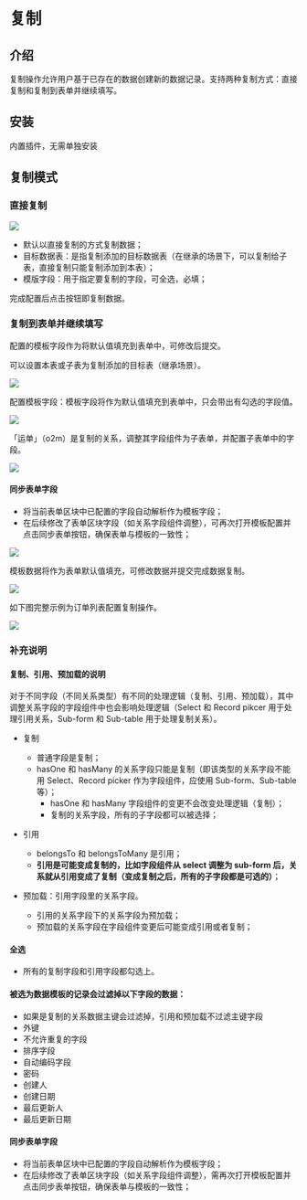 # 复制

<PluginInfo name="action-duplicate"></PluginInfo>

## 介绍

复制操作允许用户基于已存在的数据创建新的数据记录。支持两种复制方式：直接复制和复制到表单并继续填写。

## 安装

内置插件，无需单独安装

## 复制模式

### 直接复制

![](https://static-docs.nocobase.com/2c0ac5d1a539de4b72b49b7d966d8c09.png)

- 默认以直接复制的方式复制数据；
- 目标数据表：是指复制添加的目标数据表（在继承的场景下，可以复制给子表，直接复制只能复制添加到本表）；
- 模版字段：用于指定要复制的字段，可全选，必填；

完成配置后点击按钮即复制数据。

### 复制到表单并继续填写

配置的模板字段作为将默认值填充到表单中，可修改后提交。

可以设置本表或子表为复制添加的目标表（继承场景）。

![](https://static-docs.nocobase.com/a072aa572fd0a0fe643eadf95471da2a.png)

配置模板字段：模板字段将作为默认值填充到表单中，只会带出有勾选的字段值。

![](https://static-docs.nocobase.com/8032fa2025180ade275da55b97774b4d.png)

「运单」（o2m）是复制的关系，调整其字段组件为子表单，并配置子表单中的字段。

![](https://static-docs.nocobase.com/b13c9287bae8601646727a2e78b81be7.png)

#### 同步表单字段

- 将当前表单区块中已配置的字段自动解析作为模板字段；
- 在后续修改了表单区块字段（如关系字段组件调整），可再次打开模板配置并点击同步表单按钮，确保表单与模板的一致性；

![](https://static-docs.nocobase.com/156b6d8d741521e63d12e49092414d58.png)

模板数据将作为表单默认值填充，可修改数据并提交完成数据复制。

![](https://static-docs.nocobase.com/1c0a0ae0c59971f48b2282a68831d44b.png)

如下图完整示例为订单列表配置复制操作。

![](https://static-docs.nocobase.com/fa8a89abf0ba136df04b6d0d838eae4e.gif)

### 补充说明

#### 复制、引用、预加载的说明

对于不同字段（不同关系类型）有不同的处理逻辑（复制、引用、预加载），其中调整关系字段的字段组件中也会影响处理逻辑（Select 和 Record pikcer 用于处理引用关系，Sub-form 和 Sub-table 用于处理复制关系）。

- 复制

  - 普通字段是复制；
  - hasOne 和 hasMany 的关系字段只能是复制（即该类型的关系字段不能用 Select、Record picker 作为字段组件，应使用 Sub-form、Sub-table 等）；
    - hasOne 和 hasMany 字段组件的变更不会改变处理逻辑（复制）；
    - 复制的关系字段，所有的子字段都可以被选择；

- 引用

  - belongsTo 和 belongsToMany 是引用；
  - **引用是可能变成复制的，比如字段组件从 select 调整为 sub-form 后，关系就从引用变成了复制（变成复制之后，所有的子字段都是可选的）**；

- 预加载：引用字段里的关系字段。

  - 引用的关系字段下的关系字段为预加载；
  - 预加载的关系字段在字段组件变更后可能变成引用或者复制；

#### 全选

- 所有的复制字段和引用字段都勾选上。

#### 被选为数据模板的记录会过滤掉以下字段的数据：
- 如果是复制的关系数据主键会过滤掉，引用和预加载不过滤主键字段
- 外键
- 不允许重复的字段
- 排序字段
- 自动编码字段
- 密码
- 创建人
- 创建日期
- 最后更新人
- 最后更新日期

#### 同步表单字段

- 将当前表单区块中已配置的字段自动解析作为模板字段；
- 在后续修改了表单区块字段（如关系字段组件调整），需再次打开模板配置并点击同步表单按钮，确保表单与模板的一致性；